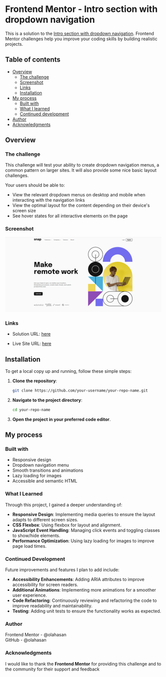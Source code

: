 # Frontend Mentor - Intro section with dropdown navigation

This is a solution to the [Intro section with dropdown navigation](https://www.frontendmentor.io/challenges/intro-section-with-dropdown-navigation-ryaPetHE5). Frontend Mentor challenges help you improve your coding skills by building realistic projects.

## Table of contents

- [Overview](#overview)
  - [The challenge](#the-challenge)
  - [Screenshot](#screenshot)
  - [Links](#links)
  - [Installation](#Installation)
- [My process](#my-process)
  - [Built with](#built-with)
  - [What I learned](#what-i-learned)
  - [Continued development](#continued-development)
- [Author](#author)
- [Acknowledgments](#Acknowledgments)

## Overview

### The challenge

This challenge will test your ability to create dropdown navigation menus, a common pattern on larger sites. It will also provide some nice basic layout challenges.

Your users should be able to:

- View the relevant dropdown menus on desktop and mobile when interacting with the navigation links
- View the optimal layout for the content depending on their device's screen size
- See hover states for all interactive elements on the page

### Screenshot

![Screenshot](./images/screenshot.png)

### Links

- Solution URL: [here](https://github.com/olahasan/HTML_CSS_AND_J.S_frontend-mentor_JUNIOR_intro-section-with-dropdown-navigation-main)

- Live Site URL: [here](https://olahasan.github.io/HTML_CSS_AND_J.S_frontend-mentor_JUNIOR_intro-section-with-dropdown-navigation-main/)

## Installation

To get a local copy up and running, follow these simple steps:

1. **Clone the repository**:

   ```sh
   git clone https://github.com/your-username/your-repo-name.git
   ```

2. **Navigate to the project directory**:

   ```sh
   cd your-repo-name
   ```

3. **Open the project in your preferred code editor**.

## My process

### Built with

- Responsive design
- Dropdown navigation menu
- Smooth transitions and animations
- Lazy loading for images
- Accessible and semantic HTML

### What I Learned

Through this project, I gained a deeper understanding of:

- **Responsive Design**: Implementing media queries to ensure the layout adapts to different screen sizes.
- **CSS Flexbox**: Using flexbox for layout and alignment.
- **JavaScript Event Handling**: Managing click events and toggling classes to show/hide elements.
- **Performance Optimization**: Using lazy loading for images to improve page load times.

### Continued Development

Future improvements and features I plan to add include:

- **Accessibility Enhancements**: Adding ARIA attributes to improve accessibility for screen readers.
- **Additional Animations**: Implementing more animations for a smoother user experience.
- **Code Refactoring**: Continuously reviewing and refactoring the code to improve readability and maintainability.
- **Testing**: Adding unit tests to ensure the functionality works as expected.

### Author

Frontend Mentor - @olahasan<br>
GitHub - @olahasan

### Acknowledgments

I would like to thank the **Frontend Mentor** for providing this challenge and to the community for their support and feedback
